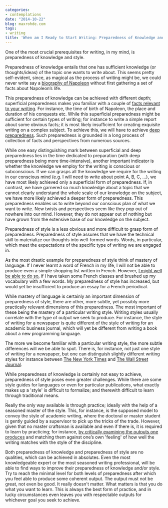 ```yaml
---
categories:
- contemplations
date: "2014-10-22"
blog: maxrohde.com
tags:
- writing
title: 'When am I Ready to Start Writing: Preparedness of Knowledge and Style'
---
```


One of the most crucial prerequisites for writing, in my mind, is preparedness of knowledge and style.

Preparedness of knowledge entails that one has sufficient knowledge (or thoughts/ideas) of the topic one wants to write about. This seems pretty self-evident, since, as magical as the process of writing might be, we could never write say a [biography of Napoleon](http://zhiv.wordpress.com/2012/12/03/a-short-biography-of-napoleon/) without first gathering a set of facts about Napoleon’s life.

This preparedness of knowledge can be achieved with different depth; superficial preparedness makes you familiar with a couple of [facts relevant to your writing](http://studentsrepublicsapienza.wordpress.com/2014/04/28/philippa-gregory-a-writer-who-blends-historical-facts-with-fiction/). For instance, the time of birth of Napoleon, the place and duration of his conquests etc. While this superficial preparedness might be sufficient for certain types of writing; for instance to write a simple report about some obvious facts; it is most likely insufficient for creating exquisite writing on a complex subject. To achieve this, we will have to achieve [deep preparedness](http://multimodalme.wordpress.com/2013/10/07/study-skills-turning-information-into-deep-knowledge/). Such preparedness is grounded in a long process of collection of facts and perspectives from numerous sources.

While one easy distinguishing mark between superficial and deep preparedness lies in the time dedicated to preparation (with deep preparedness being more time-intensive), another important indicator is whether the knowledge we employ for the writing is conscious or subconscious. If we can grasps all the knowledge we require for the writing in our conscious mind (e.g. I will need to write about point A, B, C, ...), we have most likely achieved only a superficial form of preparedness. If, in contrast, we have garnered so much knowledge about a topic that we cannot clearly understand the whole scale of our knowledge on the subject, we have more likely achieved a deeper form of preparedness. This preparedness enables us to write beyond our conscious plan of what we want to write. New twists and perspectives seem like they pop out of nowhere into our mind. However, they do not appear out of nothing but have grown from the extensive base of our knowledge on the subject.

Preparedness of style is a less obvious and more difficult to grasp form of preparedness. Preparedness of style assures that we have the technical skill to materialize our thoughts into well-formed words. Words, in particular, which meet the expectations of the specific type of writing we are engaged in.

As the most drastic example for preparedness of style think of mastery of language. If I never learnt a word of French in my life, I will not be able to produce even a simple shopping list written in French. However, [I might well be able to do so](http://thelinguistblogger.wordpress.com/2010/08/07/insights-on-quick-language-learning-techniques/), if I have taken some French classes and brushed up my vocabulary with a few words. My preparedness of style has increased, but would yet be insufficient to produce an essay for a French periodical.

While mastery of language is certainly an important dimension of preparedness of style, there are other, more subtle, yet possibly more practically relevant dimensions of this preparedness. The most important of these being the mastery of a particular writing style. Writing styles usually correlate with the type of output we seek to produce. For instance, the style of writing for a newspaper is quite different of the style of writing for an academic business journal, which will yet be different from writing a book about a new programming language.

The more we become familiar with a particular writing style, the more subtle differences will we be able to spot. There is, for instance, not just one style of writing for a newspaper, but one can distinguish slightly different writing styles for instance between [The New York Times](http://www.nytimes.com/) and [The Wall Street Journal](http://indo.wsj.com/home-page).

While preparedness of knowledge is certainly not easy to achieve, preparedness of style poses even greater challenges. While there are some style guides for languages or even for particular publications, what exactly makes up a 'style' is difficult to formalize; and therewith difficult to learn through traditional means.

Really the only way available is through practice; ideally with the help of a seasoned master of the style. This, for instance, is the supposed model to convey the style of academic writing, where the doctoral or master student is gently guided by a supervisor to pick up the tricks of the trade. However, given that no master craftsman is available and even if there is, it is required to learn by practicing; for instance, [by critically examining the outputs one produces](http://explorationsofstyle.com/2011/01/19/committing-to-extensive-revision/) and matching them against one’s own 'feeling' of how well the writing matches with the style of the discipline.

Both preparedness of knowledge and preparedness of style are no qualities, which can be achieved in absolutes. Even the most knowledgeable expert or the most seasoned writing professional, will be able to find ways to improve their preparedness of knowledge and/or style. Try to reach the minimal level for both levels of preparedness after which you feel able to produce some coherent output. The output must not be great, not even be good. It really doesn't matter. What matters is that you do what you want to learn. This is always the best form of practice, and in lucky circumstances even leaves you with respectable outputs for whichever goal you seek to achieve.
